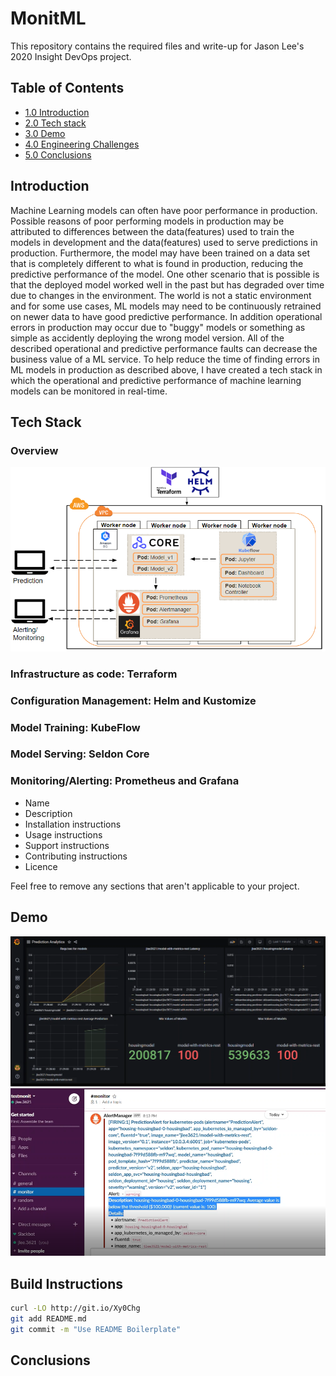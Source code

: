 # MonitML

This repository contains the required files and write-up for Jason Lee's 2020 Insight DevOps project.

## Table of Contents
  - [1.0 Introduction](README.md#introduction)
  - [2.0 Tech stack](README.md#tech-stack)
  - [3.0 Demo](README.md#demo)
  - [4.0 Engineering Challenges](README.md#build-instructions)
  - [5.0 Conclusions](README.md#conclusions)

## Introduction
Machine Learning models can often have poor performance in production. Possible reasons of poor performing models in production may be attributed to differences between the data(features) used to train the models in development and the data(features) used to serve predictions in production. Furthermore, the model may have been trained on a data set that is completely different to what is found in production, reducing the predictive performance of the model. One other scenario that is possible is that the deployed model worked well in the past but has degraded over time due to changes in the environment. The world is not a static environment and for some use cases, ML models may need to be continuously retrained on newer data to have good predictive performance. In addition operational errors in production may occur due to "buggy" models or something as simple as accidently deploying the wrong model version. All of the described operational and predictive performance faults can decrease the business value of a ML service. To help reduce the time of finding errors in ML models in production as described above, I have created a tech stack in which the operational and predictive performance of machine learning models can be monitored in real-time.  


## Tech Stack
### Overview
![Fig 1: ML monitoring tech stack](/Images/techstack.PNG)
### Infrastructure as code: Terraform
### Configuration Management: Helm and Kustomize
### Model Training: KubeFlow
### Model Serving: Seldon Core 
### Monitoring/Alerting: Prometheus and Grafana
- Name
- Description
- Installation instructions
- Usage instructions
- Support instructions
- Contributing instructions
- Licence

Feel free to remove any sections that aren't applicable to your project.

## Demo
![Fig 2: Dashboard](/Images/dashboard.PNG)
![Fig 3: Alerting](/Images/alert.PNG)
## Build Instructions
```sh
curl -LO http://git.io/Xy0Chg
git add README.md
git commit -m "Use README Boilerplate"
```



## Conclusions
